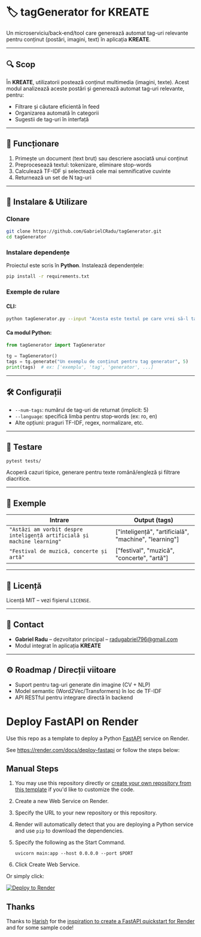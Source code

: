 
# 🏷️ tagGenerator for KREATE

Un microserviciu/back‑end/tool care generează automat tag-uri relevante pentru conținut (postări, imagini, text) în aplicația **KREATE**.

---

## 🔍 Scop

În **KREATE**, utilizatorii postează conținut multimedia (imagini, texte). Acest modul analizează aceste postări și generează automat tag-uri relevante, pentru:

- Filtrare și căutare eficientă în feed  
- Organizarea automată în categorii  
- Sugestii de tag-uri în interfață

---

## 🧩 Funcționare

1. Primește un document (text brut) sau descriere asociată unui conținut  
2. Preprocesează textul: tokenizare, eliminare stop-words  
3. Calculează TF-IDF și selectează cele mai semnificative cuvinte  
4. Returnează un set de N tag-uri

---

## 🚀 Instalare & Utilizare

### Clonare
```bash
git clone https://github.com/GabrielCRadu/tagGenerator.git
cd tagGenerator
```

### Instalare dependențe
Proiectul este scris în **Python**. Instalează dependențele:
```bash
pip install -r requirements.txt
```

### Exemple de rulare
#### CLI:
```bash
python tagGenerator.py --input "Acesta este textul pe care vrei să-l tag‑ezi" --num-tags 5
```

#### Ca modul Python:
```python
from tagGenerator import TagGenerator

tg = TagGenerator()
tags = tg.generate("Un exemplu de conținut pentru tag generator", 5)
print(tags)  # ex: ['exemplu', 'tag', 'generator', ...]
```

---

## 🛠️ Configurații

- `--num-tags`: numărul de tag-uri de returnat (implicit: 5)  
- `--language`: specifică limba pentru stop‑words (ex: ro, en)  
- Alte opțiuni: praguri TF-IDF, regex, normalizare, etc.

---

## 🧪 Testare

```bash
pytest tests/
```

Acoperă cazuri tipice, generare pentru texte română/engleză și filtrare diacritice.

---

## 🌱 Exemple

| Intrare                                      | Output (tags)                      |
|----------------------------------------------|------------------------------------|
| `"Astăzi am vorbit despre inteligență artificială și machine learning"` | ["inteligență", "artificială", "machine", "learning"] |
| `"Festival de muzică, concerte și artă"`     | ["festival", "muzică", "concerte", "artă"] |

---

## 📝 Licență

Licență MIT – vezi fișierul `LICENSE`.

---

## 📩 Contact

- **Gabriel Radu** – dezvoltator principal – radugabriel796@gmail.com  
- Modul integrat în aplicația **KREATE**

---

## ⚙️ Roadmap / Direcții viitoare

- Suport pentru tag-uri generate din imagine (CV + NLP)  
- Model semantic (Word2Vec/Transformers) în loc de TF-IDF  
- API RESTful pentru integrare directă în backend  



# Deploy FastAPI on Render

Use this repo as a template to deploy a Python [FastAPI](https://fastapi.tiangolo.com) service on Render.

See https://render.com/docs/deploy-fastapi or follow the steps below:

## Manual Steps

1. You may use this repository directly or [create your own repository from this template](https://github.com/render-examples/fastapi/generate) if you'd like to customize the code.
2. Create a new Web Service on Render.
3. Specify the URL to your new repository or this repository.
4. Render will automatically detect that you are deploying a Python service and use `pip` to download the dependencies.
5. Specify the following as the Start Command.

    ```shell
    uvicorn main:app --host 0.0.0.0 --port $PORT
    ```

6. Click Create Web Service.

Or simply click:

[![Deploy to Render](https://render.com/images/deploy-to-render-button.svg)](https://render.com/deploy?repo=https://github.com/render-examples/fastapi)

## Thanks

Thanks to [Harish](https://harishgarg.com) for the [inspiration to create a FastAPI quickstart for Render](https://twitter.com/harishkgarg/status/1435084018677010434) and for some sample code!

